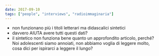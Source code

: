 ```yaml
---
date: 2017-09-10
tags: ["people", "interviews", "radioimmaginaria"]
---
```

- non funzionano più i titoli letterari ma didascalici sintetici
- davvero AIUTA avere tutti questi dati?
- il sintetico non funziona bene quanto un approfondito articolo, perché? Noi adolescenti siamo annoiati, non abbiamo voglia di leggere molto, cosa dici per ispirarci a leggere il lungo?
